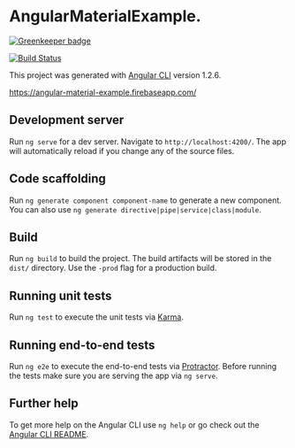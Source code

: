 # AngularMaterialExample.

[![Greenkeeper badge](https://badges.greenkeeper.io/loiane/angular-material-example.svg)](https://greenkeeper.io/)

[![Build Status](https://travis-ci.org/loiane/angular-material-example.svg?branch=master)](https://travis-ci.org/loiane/angular-material-example)

This project was generated with [Angular CLI](https://github.com/angular/angular-cli) version 1.2.6.

https://angular-material-example.firebaseapp.com/

## Development server

Run `ng serve` for a dev server. Navigate to `http://localhost:4200/`. The app will automatically reload if you change any of the source files.

## Code scaffolding

Run `ng generate component component-name` to generate a new component. You can also use `ng generate directive|pipe|service|class|module`.

## Build

Run `ng build` to build the project. The build artifacts will be stored in the `dist/` directory. Use the `-prod` flag for a production build.

## Running unit tests

Run `ng test` to execute the unit tests via [Karma](https://karma-runner.github.io).

## Running end-to-end tests

Run `ng e2e` to execute the end-to-end tests via [Protractor](http://www.protractortest.org/).
Before running the tests make sure you are serving the app via `ng serve`.

## Further help

To get more help on the Angular CLI use `ng help` or go check out the [Angular CLI README](https://github.com/angular/angular-cli/blob/master/README.md).
